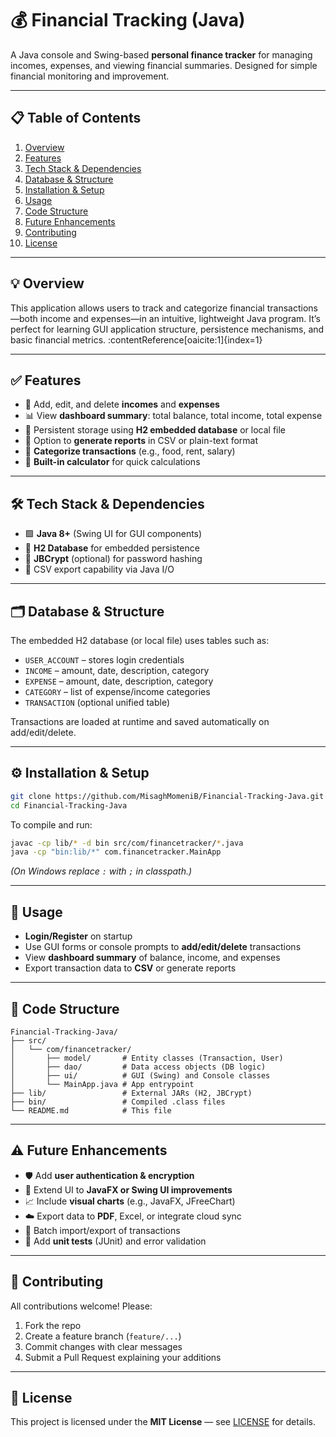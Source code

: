 # 💰 Financial Tracking (Java)

A Java console and Swing-based **personal finance tracker** for managing incomes, expenses, and viewing financial summaries. Designed for simple financial monitoring and improvement.

---

## 📋 Table of Contents

1. [Overview](#overview)  
2. [Features](#features)  
3. [Tech Stack & Dependencies](#tech-stack--dependencies)  
4. [Database & Structure](#database--structure)  
5. [Installation & Setup](#installation--setup)  
6. [Usage](#usage)  
7. [Code Structure](#code-structure)  
8. [Future Enhancements](#future-enhancements)  
9. [Contributing](#contributing)  
10. [License](#license)

---

## 💡 Overview

This application allows users to track and categorize financial transactions—both income and expenses—in an intuitive, lightweight Java program. It’s perfect for learning GUI application structure, persistence mechanisms, and basic financial metrics. :contentReference[oaicite:1]{index=1}

---

## ✅ Features

- 🧮 Add, edit, and delete **incomes** and **expenses**  
- 📊 View **dashboard summary**: total balance, total income, total expense  
- 💾 Persistent storage using **H2 embedded database** or local file  
- 📑 Option to **generate reports** in CSV or plain-text format  
- 🏦 **Categorize transactions** (e.g., food, rent, salary)  
- 🧮 **Built-in calculator** for quick calculations

---

## 🛠️ Tech Stack & Dependencies

- 🟩 **Java 8+** (Swing UI for GUI components)  
- 💾 **H2 Database** for embedded persistence  
- 🔐 **JBCrypt** (optional) for password hashing  
- 🧩 CSV export capability via Java I/O

---

## 🗂️ Database & Structure

The embedded H2 database (or local file) uses tables such as:

- `USER_ACCOUNT` – stores login credentials  
- `INCOME` – amount, date, description, category  
- `EXPENSE` – amount, date, description, category  
- `CATEGORY` – list of expense/income categories  
- `TRANSACTION` (optional unified table)  

Transactions are loaded at runtime and saved automatically on add/edit/delete.

---

## ⚙️ Installation & Setup

```bash
git clone https://github.com/MisaghMomeniB/Financial-Tracking-Java.git
cd Financial-Tracking-Java
````

To compile and run:

```bash
javac -cp lib/* -d bin src/com/financetracker/*.java
java -cp "bin:lib/*" com.financetracker.MainApp
```

*(On Windows replace `:` with `;` in classpath.)*

---

## 🚀 Usage

* **Login/Register** on startup
* Use GUI forms or console prompts to **add/edit/delete** transactions
* View **dashboard summary** of balance, income, and expenses
* Export transaction data to **CSV** or generate reports

---

## 📁 Code Structure

```
Financial-Tracking-Java/
├── src/
│   └── com/financetracker/
│       ├── model/       # Entity classes (Transaction, User)
│       ├── dao/         # Data access objects (DB logic)
│       ├── ui/          # GUI (Swing) and Console classes
│       └── MainApp.java # App entrypoint
├── lib/                 # External JARs (H2, JBCrypt)
├── bin/                 # Compiled .class files
└── README.md            # This file
```

---

## ⚠️ Future Enhancements

* 🛡️ Add **user authentication & encryption**
* 📱 Extend UI to **JavaFX or Swing UI improvements**
* 📈 Include **visual charts** (e.g., JavaFX, JFreeChart)
* ☁️ Export data to **PDF**, Excel, or integrate cloud sync
* 🔄 Batch import/export of transactions
* 🧪 Add **unit tests** (JUnit) and error validation

---

## 🤝 Contributing

All contributions welcome! Please:

1. Fork the repo
2. Create a feature branch (`feature/...`)
3. Commit changes with clear messages
4. Submit a Pull Request explaining your additions

---

## 📄 License

This project is licensed under the **MIT License** — see [LICENSE](LICENSE) for details.
